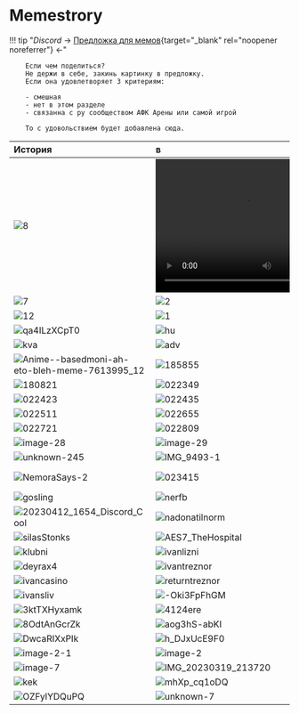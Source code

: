 # Memestrory

!!! tip "_Discord_ -> [Предложка для мемов](https://discord.gg/xjJavhAvv6){target="\_blank" rel="noopener noreferrer"} <-"

        Если чем поделиться?
        Не держи в себе, закинь картинку в предложку.
        Если она удовлетворяет 3 критериям:

        - смешная
        - нет в этом разделе
        - связанна с ру сообществом АФК Арены или самой игрой

        То с удовольствием будет добавлена сюда.

| История                                                                       | в                                                                                                          | мемах                                                |
| :---------------------------------------------------------------------------- | :--------------------------------------------------------------------------------------------------------- | :--------------------------------------------------- |
| ![8](../../assets/images/meme/1.jpg)                                             | <video width="320" height="240" controls><source src="../../assets/vids/phil.webm" type="video/webm"></video> | ![4](../../assets/images/meme/2.jpg)                    |
| ![7](../../assets/images/meme/3.jpg)                                             | ![2](../../assets/images/meme/4.jpg)                                                                          | ![3](../../assets/images/meme/5.jpg)                    |
| ![12](../../assets/images/meme/6.jpg)                                            | ![1](../../assets/images/meme/7.jpg)                                                                          | ![6](../../assets/images/meme/8.jpg)                    |
| ![qa4ILzXCpT0](../../assets/images/meme/9.jpg)                                   | ![hu](../../assets/images/meme/10.jpg)                                                                        | ![hu2](../../assets/images/meme/11.jpg)                 |
| ![kva](../../assets/images/meme/12.jpg)                                          | ![adv](../../assets/images/meme/13.jpg)                                                                       | ![2355122_760x500-1](../../assets/images/meme/14.jpg)   |
| ![Anime--basedmoni-ah-eto-bleh-meme-7613995_12](../../assets/images/meme/15.jpg) | ![185855](../../assets/images/meme/16.jpg)                                                                    | ![164047](../../assets/images/meme/17.jpg)              |
| ![180821](../../assets/images/meme/18.jpg)                                       | ![022349](../../assets/images/meme/19.jpg)                                                                    | ![022405](../../assets/images/meme/20.jpg)              |
| ![022423](../../assets/images/meme/21.jpg)                                       | ![022435](../../assets/images/meme/22.jpg)                                                                    | ![022453](../../assets/images/meme/23.jpg)              |
| ![022511](../../assets/images/meme/24.jpg)                                       | ![022655](../../assets/images/meme/25.jpg)                                                                    | ![022711](../../assets/images/meme/26.jpg)              |
| ![022721](../../assets/images/meme/27.jpg)                                       | ![022809](../../assets/images/meme/28.jpg)                                                                    | ![022912](../../assets/images/meme/29.jpg)              |
| ![image-28](../../assets/images/meme/30.jpg)                                     | ![image-29](../../assets/images/meme/31.jpg)                                                                  | ![image-40](../../assets/images/meme/32.jpg)            |
| ![unknown-245](../../assets/images/meme/33.jpg)                                  | ![IMG_9493-1](../../assets/images/meme/34.jpg)                                                                | ![NemoraSays-1](../../assets/images/meme/35.jpg)        |
| ![NemoraSays-2](../../assets/images/meme/36.jpg)                                 | ![023415](../../assets/images/meme/37.jpg)                                                                    | ![IMG_20230603_105344](../../assets/images/meme/38.jpg) |
| ![gosling](../../assets/images/meme/39.jpg)                                      | ![nerfb](../../assets/images/meme/40.jpg)                                                                     | ![vipftp](../../assets/images/meme/41.jpg)              |
| ![20230412_1654_Discord_Cool](../../assets/images/meme/42.jpg)                   | ![nadonatilnorm](../../assets/images/meme/43.jpg)                                                             | ![clown34](../../assets/images/meme/44.jpg)             |
| ![silasStonks](../../assets/images/meme/45.jpg)                                  | ![AES7_TheHospital](../../assets/images/meme/46.jpg)                                                          | ![tr_meme](../../assets/images/meme/47.jpg)             |
| ![klubni](../../assets/images/meme/48.jpg)                                       | ![ivanlizni](../../assets/images/meme/49.jpg)                                                                 | ![ivancat](../../assets/images/meme/50.jpg)             |
| ![deyrax4](../../assets/images/meme/51.jpg)                                      | ![ivantreznor](../../assets/images/meme/52.jpg)                                                               | ![deyradps](../../assets/images/meme/53.jpg)            |
| ![ivancasino](../../assets/images/meme/54.jpg)                                   | ![returntreznor](../../assets/images/meme/55.jpg)                                                             | ![ivankick](../../assets/images/meme/56.jpg)            |
| ![ivansliv](../../assets/images/meme/57.jpg)                                     | ![-Oki3FpFhGM](../../assets/images/meme/58.jpg)                                                               | ![1zaPUCOL25w](../../assets/images/meme/59.jpg)         |
| ![3ktTXHyxamk](../../assets/images/meme/60.jpg)                                  | ![4124ere](../../assets/images/meme/61.jpg)                                                                   | ![4MlOulDphm0](../../assets/images/meme/62.jpg)         |
| ![8OdtAnGcrZk](../../assets/images/meme/63.jpg)                                  | ![aog3hS-abKI](../../assets/images/meme/64.jpg)                                                               | ![bQrndakeAM8](../../assets/images/meme/65.jpg)         |
| ![DwcaRIXxPIk](../../assets/images/meme/66.jpg)                                  | ![h_DJxUcE9F0](../../assets/images/meme/67.jpg)                                                               | ![IlX9rOYg_NU](../../assets/images/meme/68.jpg)         |
| ![image-2-1](../../assets/images/meme/69.jpg)                                    | ![image-2](../../assets/images/meme/70.jpg)                                                                   | ![image-5](../../assets/images/meme/71.jpg)             |
| ![image-7](../../assets/images/meme/72.jpg)                                      | ![IMG_20230319_213720](../../assets/images/meme/73.jpg)                                                       | ![K95JooQwVJI](../../assets/images/meme/74.jpg)         |
| ![kek](../../assets/images/meme/75.jpg)                                          | ![mhXp_cq1oDQ](../../assets/images/meme/76.jpg)                                                               | ![ootG4rSIPkM](../../assets/images/meme/77.jpg)         |
| ![OZFylYDQuPQ](../../assets/images/meme/78.jpg)                                  | ![unknown-7](../../assets/images/meme/79.jpg)                                                                 | ![w_vQPEBKRY4](../../assets/images/meme/80.jpg)         |
